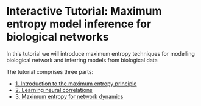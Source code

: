 # Interactive Tutorial: Maximum entropy model inference for biological networks

In this tutorial we will introduce maximum entropy techniques for modelling biological network and inferring models from biological data

The tutorial comprises three parts:
* [1. Introduction to the maximum entropy principle](https://colab.research.google.com/github/MiguelAguilera/Neuro-MaxEnt-inference-tutorial/blob/main/1.Introduction_to_MaxEnt_methods.ipynb)
* [2. Learning neural correlations](https://colab.research.google.com/github/MiguelAguilera/Neuro-MaxEnt-inference-tutorial/blob/main/2.Learning_neural_correlations.ipynb)
* [3. Maximum entropy for network dynamics](https://colab.research.google.com/github/MiguelAguilera/3.Oscillating_spike_trains.ipynb)
